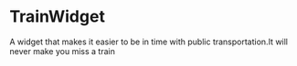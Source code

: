 # TrainWidget
A widget that makes it easier to be in time with public transportation.It will never make you miss a train
